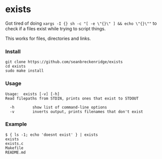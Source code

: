 # exists

Got tired of doing `xargs -I {} sh -c "[ -e \"{}\" ] && echo \"{}\""` to check if a files exist while trying to script things.

This works for files, directories and links.

### Install

```
git clone https://github.com/seanbreckenridge/exists
cd exists
sudo make install
```

### Usage

```
Usage:	exists [-v] [-h]
Read filepaths from STDIN, prints ones that exist to STDOUT

  -h		show list of command-line options
  -v		inverts output, prints filenames that don't exist
```

### Example

```
$ { ls -1; echo 'doesnt exist' } | exists
exists
exists.c
Makefile
README.md
```
